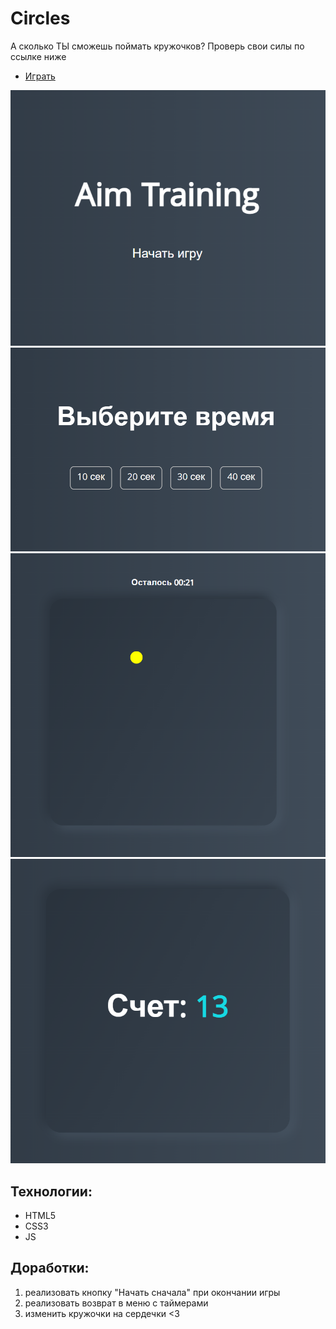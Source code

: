 # Сircles
А сколько ТЫ сможешь поймать кружочков? Проверь свои силы по ссылке ниже
* [Играть](https://anastasiiakunstman.github.io/circles/index.html)

![Alt text](./images/image-2.png)
![Alt text](./images/image.png)
![Alt text](./images/image-1.png)
![Alt text](./images/image-3.png)

## Технологии:
* HTML5
* CSS3
* JS

## Доработки:
1. реализовать кнопку "Начать сначала" при окончании игры
2. реализовать возврат в меню с таймерами
3. изменить кружочки на сердечки <3